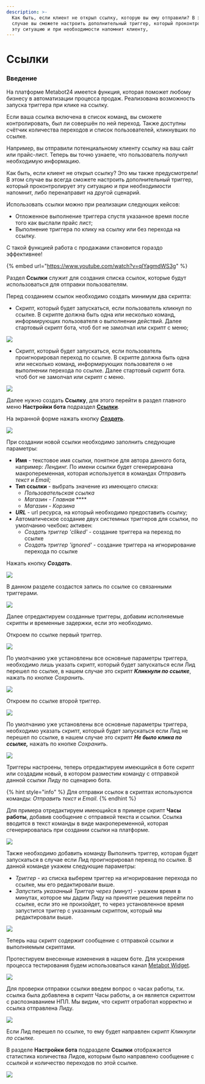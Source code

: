 ```yaml
---
description: >-
  Как быть, если клиент не открыл ссылку, которую вы ему отправили? В этом
  случае вы сможете настроить дополнительный триггер, который проконтролирует
  эту ситуацию и при необходимости напомнит клиенту,
---
```


# Ссылки

### Введение

На платформе Metabot24 имеется функция, которая поможет любому бизнесу в автоматизации процесса продаж. Реализована возможность запуска триггера при клике на ссылку.

Если ваша ссылка включена в список команд, вы сможете контролировать, был ли совершён по ней переход. Также доступны счётчик количества переходов и список пользователей, кликнувших по ссылке.

Например, вы отправили потенциальному клиенту ссылку на ваш сайт или прайс-лист. Теперь вы точно узнаете, что пользователь получил необходимую информацию.

Как быть, если клиент не открыл ссылку? Это мы также предусмотрели! В этом случае вы всегда сможете настроить дополнительный триггер, который проконтролирует эту ситуацию и при необходимости напомнит, либо перенаправит на другой сценарий.

Использовать ссылки можно при реализации следующих кейсов:

* Отложенное выполнение триггера спустя указанное время после того как выслали прайс лист;
* Выполнение триггера по клику на ссылку или без перехода на ссылку.

С такой функцией работа с продажами становится гораздо эффективнее!

{% embed url="https://www.youtube.com/watch?v=qIYagmdWS3g" %}

Раздел **Ссылки** служит для создания списка ссылок, которые будут использоваться для отправки пользователям.

Перед созданием ссылок необходимо создать минимум два скрипта:

* Скрипт, который будет запускаться, если пользователь кликнул по ссылке. В скрипте должна быть одна или несколько команд, информирующих пользователя о выполнении действий. Далее стартовый скрипт бота, чтоб бот не замолчал или скрипт с меню;

![](../.gitbook/assets/izobrazhenie%20%2836%29.png)

* Скрипт, который будет запускаться, если пользователь проигнорировал переход по ссылке. В скрипте должна быть одна или несколько команд, информирующих пользователя о не выполнении перехода по ссылке. Далее стартовый скрипт бота. чтоб бот не замолчал или скрипт с меню.

![](../.gitbook/assets/izobrazhenie%20%28222%29.png)

Далее нужно создать **Ссылку**, для этого перейти в раздел главного меню **Настройки бота** подраздел [**Ссылки**](https://app.metabot24.com/link).

На экранной форме нажать кнопку [_**Создать**_](https://app.metabot24.com/link/create).

![](../.gitbook/assets/izobrazhenie%20%28387%29.png)

При создании  новой ссылки необходимо заполнить следующие параметры:

* **Имя** - текстовое имя ссылки, понятное для автора данного бота, например: _Лендинг._ По имени ссылки будет сгенерирована макропеременная, которая используется в командах _Отправить текст_ и _Email;_
* **Тип ссылки** _-_ выбрать значение из имеющего списка:
  * _Пользовательская ссылка_ 
  * _Магазин - Главная_ ****
  * _Магазин - Корзина_ 
* _**URL**_ - url ресурса, на который необходимо предоставить ссылку;
* Автоматическое создание двух системных триггеров для ссылки, по умолчанию чекбокс активен:
  * _Создать триггер 'cliked'_  - создание триггера на переход по ссылке
  * _Создать триггер 'ignored'_ - создание триггера на игнорирование перехода по ссылке

Нажать кнопку _**Создать**_.

![](../.gitbook/assets/izobrazhenie%20%28160%29.png)

В данном разделе создастся запись по ссылке со связанными триггерами.

![](../.gitbook/assets/izobrazhenie%20%28352%29.png)

Далее отредактируем созданные триггеры, добавим исполняемые скрипты и временные задержки, если это необходимо.

Откроем по ссылке первый триггер.

![](../.gitbook/assets/izobrazhenie%20%2831%29.png)

По умолчанию уже установлены все основные параметры триггера, необходимо лишь указать скрипт, который будет запускаться если Лид перешел по ссылке, в нашем случае это скрипт _**Кликнули по ссылке**_, нажать по кнопке _Сохранить_.

![](../.gitbook/assets/izobrazhenie%20%28293%29.png)

Откроем по ссылке второй триггер.

![](../.gitbook/assets/izobrazhenie%20%28188%29.png)

По умолчанию уже установлены все основные параметры триггера, необходимо указать скрипт, который будет запускаться если Лид не перешел по ссылке, в нашем случае это скрипт _**Не было клика по ссылке,**_ нажать по кнопке _Сохранить_.

![](../.gitbook/assets/izobrazhenie%20%28184%29.png)

Триггеры настроены, теперь отредактируем имеющийся в боте скрипт или создадим новый, в котором разместим команду с отправкой данной ссылки Лиду по сценарию бота.

{% hint style="info" %}
Для отправки ссылок в скриптах используются команды: _Отправить текст_ и _Email_.
{% endhint %}

Для примера отредактируем имеющийся в примере скрипт **Часы работы**, добавив сообщение с отправкой текста и ссылки. Ссылка вводится в текст команды в виде макропеременной, которая сгенерировалась при создании  ссылки на платформе.

![](../.gitbook/assets/izobrazhenie%20%28281%29.png)

Также необходимо добавить команду Выполнить триггер, которая будет запускаться в случае если Лид проигнорировал переход по ссылке. В данной команде укажем следующие параметры:

* _Триггер_ - из списка выберем триггер на игнорирование перехода по ссылке, мы его редактировали выше.
* _Запустить указанный Триггер через \(минут\)_ - укажем время в минутах, которое мы дадим Лиду на принятие решения перейти по ссылке, если это не произойдет, то через установленное время запустится триггер с указанным скриптом, который мы редактировали выше.

![](../.gitbook/assets/izobrazhenie%20%28145%29.png)

Теперь наш скрипт содержит сообщение с отправкой ссылки и выполняемым скриптами.

Протестируем внесенные изменения в нашем боте. Для ускорения процесса тестирования будем использоваться канал [Metabot Widget](../podklyuchenie-kanalov/metabot-widget.md#nastroika-chat-vidzheta).

![](../.gitbook/assets/izobrazhenie%20%28280%29.png)

Для проверки отправки ссылки введем вопрос о часах работы, т.к. ссылка была добавлена в скрипт Часы работы, а он является скриптом с распознаванием НПЛ. Мы видим, что скрипт отработал корректно и ссылка отправлена Лиду.

![](../.gitbook/assets/izobrazhenie%20%28300%29.png)

Если Лид перешел по ссылке, то ему будет направлен скрипт _Кликнули по ссылке._  

В разделе **Настройки бота** подразделе **Ссылки** отображается статистика количества Лидов, которым было направлено сообщение с ссылкой и количество переходов по этой ссылке.

![](../.gitbook/assets/izobrazhenie%20%2829%29.png)

